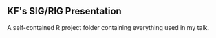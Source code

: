 ## KF's SIG/RIG Presentation

A self-contained R project folder containing everything used in my talk.
